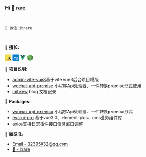 <!--
 * @Descripttion: 
 * @version: 
 * @Author: Zhonglai
 * @Date: 2020-08-05 23:12:22
 * @LastEditTime: 2020-09-06 14:42:23
-->


### Hi 👋 [rare]() 
<!-- `-------寻求亮点-----` -->

<!-- [![my github stats](https://github-readme-stats.vercel.app/api?username=luzhonglai&show_icons=true&hide_border=true)]() -->

<br/>
  
    🌱 微信:itrare     
    
<br/>


<!-- **📖 事情:** 

 Vue2源码解析 、重学javascript -->



**📝 擅长:**  

  <code><img height="20" src="https://raw.githubusercontent.com/github/explore/80688e429a7d4ef2fca1e82350fe8e3517d3494d/topics/javascript/javascript.png"></code>
  <code><img height="20" src="https://raw.githubusercontent.com/github/explore/80688e429a7d4ef2fca1e82350fe8e3517d3494d/topics/typescript/typescript.png"></code>
  <code><img height="20" src="https://raw.githubusercontent.com/github/explore/80688e429a7d4ef2fca1e82350fe8e3517d3494d/topics/vue/vue.png"></code>
  <code><img height="20" src="https://raw.githubusercontent.com/github/explore/80688e429a7d4ef2fca1e82350fe8e3517d3494d/topics/nodejs/nodejs.png"></code>

**🚌 项目说明:**

+ [admin-vite-vue3](https://github.com/luzhonglai/admin-vite-vue3)基于vite vue3后台项目模版 
+ [wechat-api-promise](https://github.com/luzhonglai/wechat-api-promise) 小程序Api处理器、一件转换promise形式使用
+ [initview]() blog 文档记录

**🔧 Packages:**

+ [wechat-api-promise](https://www.npmjs.com/package/wechat-api-promise) 小程序Api处理器、一件转换promise形式
+ [evs-ui-pro](https://www.npmjs.com/package/evs-components-pro) 基于vue3.0、element-plus、cms业务组件库
+ [axios]()支持日志插件接口信息窗口调整

**📮 联系我:** 

- [Email - 32395032@qq.com](32395032@qq.com)
- [💬  - itrare]()






